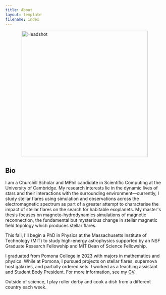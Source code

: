 ```yaml
---
title: About
layout: template
filename: index
--- 
```

<div style="display: flex; align-items: center;">
    <img src="headshot_cam_cropped.jpg" alt="Headshot" style="margin: auto; width: 400px;">
</div>

## Bio
I am a Churchill Scholar and MPhil candidate in Scientific Computing at the University of Cambridge. My research interests lie in the dynamic lives of stars and their interactions with the surrounding environment—currently, I study stellar flares using simulation and observations across the electromagnetic spectrum as part of a greater attempt to characterise the impact of stellar flares on the search for habitable exoplanets. My master's thesis focuses on magneto-hydrodynamics simulations of magnetic reconnection, the fundamental but mysterious change in stellar magnetic field topology which produces stellar flares. 

This fall, I'll begin a PhD in Physics at the Massachusetts Institute of Technology (MIT) to study high-energy astrophysics supported by an NSF Graduate Research Fellowship and MIT Dean of Science Fellowship.

I graduated from Pomona College in 2023 with majors in mathematics and physics. While at Pomona, I pursued projects on stellar flares, supernova host galaxies, and partially ordered sets. I worked as a teaching assistant and Student Body President.
For more information, see my [CV](https://drive.google.com/file/d/1ztz2CDry2N_pfapZYWjzUdLrk_e8rT6n/view?usp=sharing).

Outside of science, I play roller derby and cook a dish from a different country each week. 
